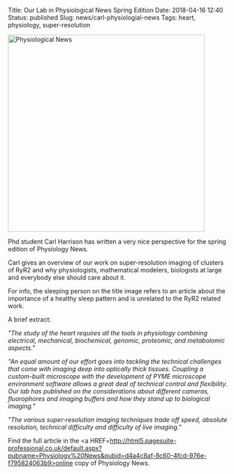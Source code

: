 Title: Our Lab in Physiological News Spring Edition
Date: 2018-04-16 12:40
Status: published
Slug: news/carl-physiologial-news
Tags: heart, physiology, super-resolution

<img width="450" src="{filename}/images/news/CarlPhysiolNews.png" alt="Physiological News">

Phd student Carl Harrison has written a very nice perspective for the spring edition of Physiology News.

Carl gives an overview of our work on super-resolution imaging of clusters of RyR2 and why physiologists, mathematical modelers, biologists at large and everybody else should care about it.

For info, the sleeping person on the title image refers to an article about the importance of a healthy sleep pattern and is unrelated to the RyR2 related work.

A brief extract:

_"The study of the heart requires all the
tools in physiology combining electrical, mechanical, biochemical, genomic, proteomic, and metabolomic aspects."_

_"An equal amount of our effort goes into tackling the technical challenges that come with imaging deep into optically thick tissues. Coupling a custom-built microscope with
the development of PYME microscope
environment software allows a great deal
of technical control and flexibility. Our
lab has published on the considerations about different cameras, fluorophores and imaging buffers and how they stand up to biological imaging."_

_"The various super-resolution imaging techniques trade off speed, absolute resolution, technical difficulty and difficulty of live imaging."_

Find the full article in the <a HREF=http://html5.pagesuite-professional.co.uk/default.aspx?pubname=Physiology%20News&pubid=d4a4c8af-8c60-4fcd-976e-f795824063b9>online copy of Physiology News</a>.
